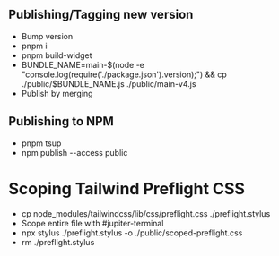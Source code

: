 ## Publishing/Tagging new version
- Bump version
- pnpm i
- pnpm build-widget
- BUNDLE_NAME=main-$(node -e "console.log(require('./package.json').version);") && cp ./public/$BUNDLE_NAME.js ./public/main-v4.js
- Publish by merging

## Publishing to NPM
- pnpm tsup
- npm publish --access public

# Scoping Tailwind Preflight CSS
- cp node_modules/tailwindcss/lib/css/preflight.css ./preflight.stylus
- Scope entire file with #jupiter-terminal
- npx stylus ./preflight.stylus -o ./public/scoped-preflight.css
- rm ./preflight.stylus
